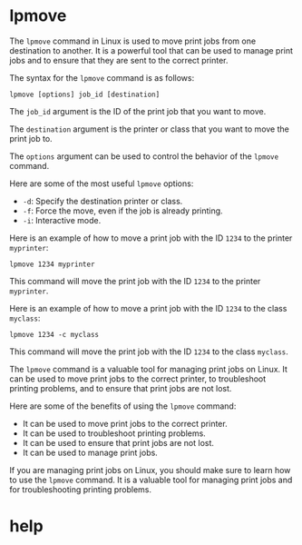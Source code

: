 # lpmove

The `lpmove` command in Linux is used to move print jobs from one destination to another. It is a powerful tool that can be used to manage print jobs and to ensure that they are sent to the correct printer.

The syntax for the `lpmove` command is as follows:

```
lpmove [options] job_id [destination]
```

The `job_id` argument is the ID of the print job that you want to move.

The `destination` argument is the printer or class that you want to move the print job to.

The `options` argument can be used to control the behavior of the `lpmove` command.

Here are some of the most useful `lpmove` options:

* `-d`: Specify the destination printer or class.
* `-f`: Force the move, even if the job is already printing.
* `-i`: Interactive mode.

Here is an example of how to move a print job with the ID `1234` to the printer `myprinter`:

```
lpmove 1234 myprinter
```

This command will move the print job with the ID `1234` to the printer `myprinter`.

Here is an example of how to move a print job with the ID `1234` to the class `myclass`:

```
lpmove 1234 -c myclass
```

This command will move the print job with the ID `1234` to the class `myclass`.

The `lpmove` command is a valuable tool for managing print jobs on Linux. It can be used to move print jobs to the correct printer, to troubleshoot printing problems, and to ensure that print jobs are not lost.

Here are some of the benefits of using the `lpmove` command:

* It can be used to move print jobs to the correct printer.
* It can be used to troubleshoot printing problems.
* It can be used to ensure that print jobs are not lost.
* It can be used to manage print jobs.

If you are managing print jobs on Linux, you should make sure to learn how to use the `lpmove` command. It is a valuable tool for managing print jobs and for troubleshooting printing problems.




# help 

```

```
